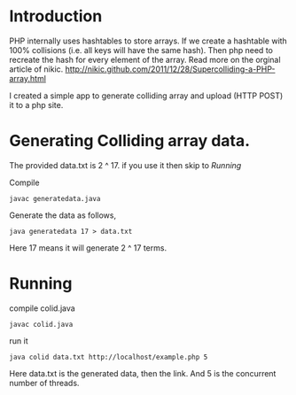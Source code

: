 # Introduction 
PHP internally uses hashtables to store arrays. If we create a hashtable with 100% collisions (i.e. all keys will have the same hash). Then php need to recreate the hash for every element of the array.
Read more on the orginal article of nikic.
http://nikic.github.com/2011/12/28/Supercolliding-a-PHP-array.html

I created a simple app to generate colliding array and upload (HTTP POST) it to a php site.

# Generating Colliding array data.

The provided data.txt is 2 ^ 17. if you use it then skip to *Running*

Compile 

	javac generatedata.java
	
Generate the data as follows,

	java generatedata 17 > data.txt

Here 17 means it will generate 2 ^ 17 terms.

# Running

compile colid.java 

	javac colid.java 
	
run it
	
	java colid data.txt http://localhost/example.php 5

Here data.txt is the generated data, then the link. And 5 is the concurrent number of threads.